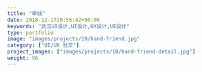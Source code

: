 ```yaml
---
title: "牵线"
date: 2018-12-1T20:56:42+06:00
keywords: "武汉UI设计,UI设计,UX设计,UE设计"
type: portfolio
image: "images/projects/10/hand-friend.jpg"
category: ["UI/UX 社交"]
project_images: ["images/projects/10/hand-friend-detail.jpg"]
weight: 96
---
```



